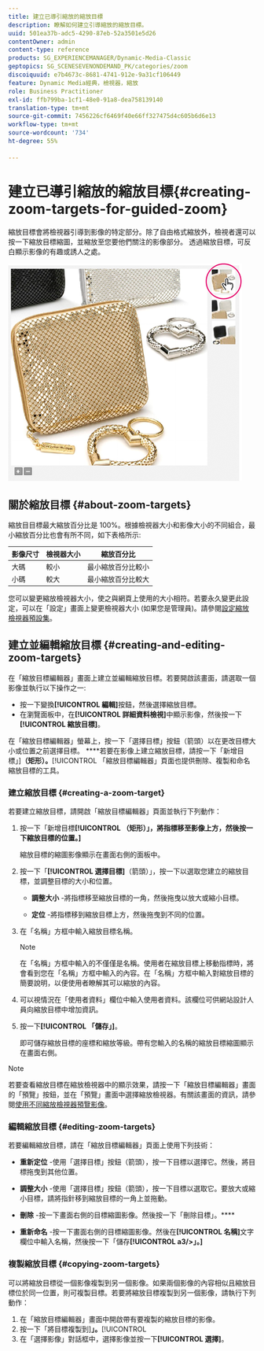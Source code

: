 ```yaml
---
title: 建立已導引縮放的縮放目標
description: 瞭解如何建立引導縮放的縮放目標。
uuid: 501ea37b-adc5-4290-87eb-52a3501e5d26
contentOwner: admin
content-type: reference
products: SG_EXPERIENCEMANAGER/Dynamic-Media-Classic
geptopics: SG_SCENESEVENONDEMAND_PK/categories/zoom
discoiquuid: e7b4673c-8681-4741-912e-9a31cf106449
feature: Dynamic Media經典，檢視器，縮放
role: Business Practitioner
exl-id: ffb799ba-1cf1-48e0-91a8-dea758139140
translation-type: tm+mt
source-git-commit: 7456226cf6469f40e66ff327475d4c605b6d6e13
workflow-type: tm+mt
source-wordcount: '734'
ht-degree: 55%

---
```


# 建立已導引縮放的縮放目標{#creating-zoom-targets-for-guided-zoom}

縮放目標會將檢視器引導到影像的特定部分。除了自由格式縮放外，檢視者還可以按一下縮放目標縮圖，並縮放至您要他們關注的影像部分。 透過縮放目標，可反白顯示影像的有趣或誘人之處。

![Creating zoom targets for Guided Zoom](/help/assets/zo_guided_zoom.png)

## 關於縮放目標 {#about-zoom-targets}

縮放目目標最大縮放百分比是 100%。根據檢視器大小和影像大小的不同組合，最小縮放百分比也會有所不同，如下表格所示:

| 影像尺寸 | 檢視器大小 | 縮放百分比 |
|--- |--- |--- |
| 大碼 | 較小 | 最小縮放百分比較小 |
| 小碼 | 較大 | 最小縮放百分比較大 |

您可以變更縮放檢視器大小，使之與網頁上使用的大小相符。若要永久變更此設定，可以在「設定」畫面上變更檢視器大小 (如果您是管理員)。請參閱[設定縮放檢視器預設集](setting-zoom-viewer-presets.md#setting_up_zoom_viewer_presets)。

## 建立並編輯縮放目標 {#creating-and-editing-zoom-targets}

在「縮放目標編輯器」畫面上建立並編輯縮放目標。若要開啟該畫面，請選取一個影像並執行以下操作之一:

* 按一下變換&#x200B;**[!UICONTROL 編輯]**&#x200B;按鈕，然後選擇縮放目標。
* 在瀏覽面板中，在&#x200B;**[!UICONTROL 詳細資料檢視]**&#x200B;中顯示影像，然後按一下&#x200B;**[!UICONTROL 縮放目標]**。

在「縮放目標編輯器」螢幕上，按一下「選擇目標」按鈕（箭頭）以在更改目標大小或位置之前選擇目標。 ****&#x200B;若要在影像上建立縮放目標，請按一下「新增目標」]**（矩形）。**[!UICONTROL 「縮放目標編輯器」頁面也提供刪除、複製和命名縮放目標的工具。

### 建立縮放目標 {#creating-a-zoom-target}

若要建立縮放目標，請開啟「縮放目標編輯器」頁面並執行下列動作：

1. 按一下「新增目標&#x200B;**[!UICONTROL （矩形）」，將指標移至影像上方，然後按一下縮放目標的位置。]**

   縮放目標的縮圖影像顯示在畫面右側的面板中。

1. 按一下「**[!UICONTROL 選擇目標]**（箭頭）」，按一下以選取您建立的縮放目標，並調整目標的大小和位置。

   * **調整大小** -將指標移至縮放目標的一角，然後拖曳以放大或縮小目標。

   * **定位** -將指標移到縮放目標上方，然後拖曳到不同的位置。

1. 在「名稱」方框中輸入縮放目標名稱。

   >[!NOTE]
   >
   >在「名稱」方框中輸入的不僅僅是名稱。使用者在縮放目標上移動指標時，將會看到您在「名稱」方框中輸入的內容。在「名稱」方框中輸入對縮放目標的簡要說明，以便使用者瞭解其可以縮放的內容。

1. 可以視情況在「使用者資料」欄位中輸入使用者資料。該欄位可供網站設計人員向縮放目標中增加資訊。
1. 按一下&#x200B;**[!UICONTROL 「儲存」]**。

   即可儲存縮放目標的座標和縮放等級。帶有您輸入的名稱的縮放目標縮圖顯示在畫面右側。

>[!NOTE]
>
>若要查看縮放目標在縮放檢視器中的顯示效果，請按一下「縮放目標編輯器」畫面的「預覽」按鈕，並在「預覽」畫面中選擇縮放檢視器。有關該畫面的資訊，請參閱[使用不同縮放檢視器預覽影像](previewing-image-assets-different-zoom.md#previewing_image_assets_with_different_zoom_viewers)。

### 編輯縮放目標  {#editing-zoom-targets}

若要編輯縮放目標，請在「縮放目標編輯器」頁面上使用下列技術：

* **重新定位** -使用「選擇目標」按鈕（箭頭），按一下目標以選擇它。然後，將目標拖曳到其他位置。

* **調整大小** -使用「選擇目標」按鈕（箭頭），按一下目標以選取它。要放大或縮小目標，請將指針移到縮放目標的一角上並拖動。

* **刪除** -按一下畫面右側的目標縮圖影像。然後按一下「刪除目標」。****

* **重新命名** -按一下畫面右側的目標縮圖影像。然後在&#x200B;**[!UICONTROL 名稱]**&#x200B;文字欄位中輸入名稱，然後按一下「儲存&#x200B;**[!UICONTROL a3/>」。]**

### 複製縮放目標 {#copying-zoom-targets}

可以將縮放目標從一個影像複製到另一個影像。如果兩個影像的內容相似且縮放目標位於同一位置，則可複製目標。若要將縮放目標複製到另一個影像，請執行下列動作：

1. 在「縮放目標編輯器」畫面中開啟帶有要複製的縮放目標的影像。
1. 按一下「將目標複製到&#x200B;]**」。**[!UICONTROL 
1. 在「選擇影像」對話框中，選擇影像並按一下&#x200B;**[!UICONTROL 選擇]**。
